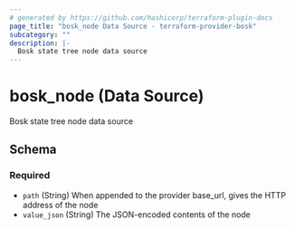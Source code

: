 ```yaml
---
# generated by https://github.com/hashicorp/terraform-plugin-docs
page_title: "bosk_node Data Source - terraform-provider-bosk"
subcategory: ""
description: |-
  Bosk state tree node data source
---
```


# bosk_node (Data Source)

Bosk state tree node data source



<!-- schema generated by tfplugindocs -->
## Schema

### Required

- `path` (String) When appended to the provider base_url, gives the HTTP address of the node
- `value_json` (String) The JSON-encoded contents of the node
